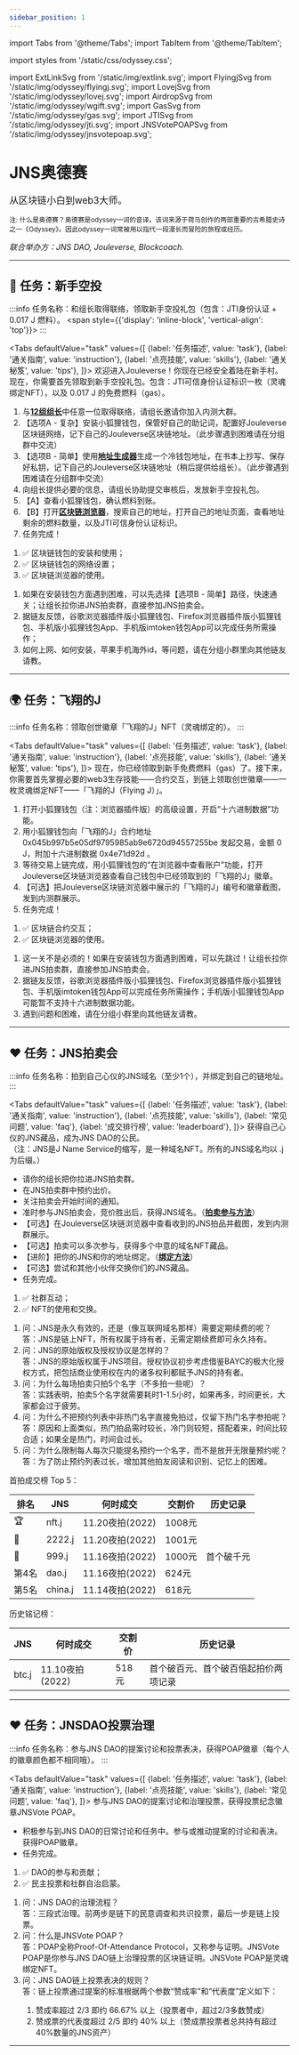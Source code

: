```yaml
---
sidebar_position: 1
---
```


import Tabs from '@theme/Tabs';
import TabItem from '@theme/TabItem';

import styles from '/static/css/odyssey.css';

import ExtLinkSvg from '/static/img/extlink.svg';
import FlyingjSvg from '/static/img/odyssey/flyingj.svg';
import LovejSvg from '/static/img/odyssey/lovej.svg';
import AirdropSvg from '/static/img/odyssey/wgift.svg';
import GasSvg from '/static/img/odyssey/gas.svg';
import JTISvg from '/static/img/odyssey/jti.svg';
import JNSVotePOAPSvg from '/static/img/odyssey/jnsvotepoap.svg';

# JNS奥德赛

<p><big>从区块链小白到web3大师。</big></p>

<p><small>注: 什么是奥德赛？奥德赛是odyssey一词的音译。该词来源于荷马创作的两部重要的古希腊史诗之一《Odyssey》。因此odyssey一词常被用以指代一段漫长而冒险的旅程或经历。</small></p>

*联合举办方：JNS DAO, Jouleverse, Blockcoach.*

<hr />

## 🎁 任务：新手空投

:::info
任务名称：和组长取得联络，领取新手空投礼包（包含：JTI身份认证 + 0.017 J 燃料）。
<AirdropSvg height="32px" />
<JTISvg height="32px" />
<span style={{'display': 'inline-block', 'vertical-align': 'top'}}>
<GasSvg height="24px" />
</span>
:::

<Tabs
  defaultValue="task"
  values={[
    {label: '任务描述', value: 'task'},
    {label: '通关指南', value: 'instruction'},
    {label: '点亮技能', value: 'skills'},
    {label: '通关秘笈', value: 'tips'},
  ]}>
  <TabItem value="task">
    欢迎进入Jouleverse！你现在已经安全着陆在新手村。<br/>
    现在，你需要首先领取到新手空投礼包。包含：JTI可信身份认证标识一枚（灵魂绑定NFT），以及 0.017 J 的免费燃料（gas）。
  </TabItem>
  <TabItem value="instruction">
      <ol>
      <li>与<a href="/docs/joule-basics/on-board"><b>12组组长</b><ExtLinkSvg /></a>中任意一位取得联络，请组长邀请你加入内测大群。</li>
      <li>【选项A - 复杂】安装小狐狸钱包，保管好自己的助记词，配置好Jouleverse区块链网络，记下自己的Jouleverse区块链地址。（此步骤遇到困难请在分组群中交流）</li>
      <li>【选项B - 简单】使用<a href="https://vanity-eth.tk/"><b>地址生成器</b><ExtLinkSvg /></a>生成一个冷钱包地址，在书本上抄写、保存好私钥，记下自己的Jouleverse区块链地址（稍后提供给组长）。（此步骤遇到困难请在分组群中交流）</li>
      <li>向组长提供必要的信息，请组长协助提交审核后，发放新手空投礼包。</li>
      <li>【A】查看小狐狸钱包，确认燃料到账。</li>
      <li>【B】打开<a href="https://jscan.jnsdao.com"><b>区块链浏览器</b><ExtLinkSvg /></a>，搜索自己的地址，打开自己的地址页面，查看地址剩余的燃料数量，以及JTI可信身份认证标识。</li>
      <li>任务完成！</li>
      </ol>
  </TabItem>
  <TabItem value="skills">
      <ol>
      <li>✅ 区块链钱包的安装和使用；</li>
      <li>✅ 区块链钱包的网络设置；</li>
      <li>✅ 区块链浏览器的使用。</li>
      </ol>
  </TabItem>
  <TabItem value="tips">
      <ol>
      <li>如果在安装钱包方面遇到困难，可以先选择【选项B - 简单】路径，快速通关；让组长拉你进JNS拍卖群，直接参加JNS拍卖会。</li>
      <li>据链友反馈，谷歌浏览器插件版小狐狸钱包、Firefox浏览器插件版小狐狸钱包、手机版小狐狸钱包App、手机版imtoken钱包App可以完成任务所需操作；</li>
      <li>如何上网、如何安装，苹果手机海外id，等问题，请在分组小群里向其他链友请教。</li>
      </ol>
  </TabItem>
</Tabs>

<hr />

## 🌍 任务：飞翔的J

:::info
任务名称：领取创世徽章「飞翔的J」NFT（灵魂绑定的）。
<FlyingjSvg height="64px" />
:::

<Tabs
  defaultValue="task"
  values={[
    {label: '任务描述', value: 'task'},
    {label: '通关指南', value: 'instruction'},
    {label: '点亮技能', value: 'skills'},
    {label: '通关秘笈', value: 'tips'},
  ]}>
  <TabItem value="task">
    现在，你已经领取到新手免费燃料（gas）了。接下来，你需要首先掌握必要的web3生存技能——合约交互，到链上领取创世徽章——一枚灵魂绑定NFT——「飞翔的J（Flying J）」。
  </TabItem>
  <TabItem value="instruction">
      <ol>
      <li>打开小狐狸钱包（注：浏览器插件版）的高级设置，开启”十六进制数据”功能。</li>
      <li>用小狐狸钱包向「飞翔的J」合约地址 0x045b997b5e05df9795985ab9e6720d94557255be 发起交易，金额 0 J，附加十六进制数据 0x4e71d92d 。</li>
      <li>等待交易上链完成，用小狐狸钱包的“在浏览器中查看账户”功能，打开Jouleverse区块链浏览器查看自己钱包中已经领取到的「飞翔的J」徽章。</li>
      <li>【可选】把Jouleverse区块链浏览器中展示的「飞翔的J」编号和徽章截图，发到内测群展示。</li>
      <li>任务完成！</li>
      </ol>
  </TabItem>
  <TabItem value="skills">
      <ol>
      <li>✅ 区块链合约交互；</li>
      <li>✅ 区块链浏览器的使用。</li>
      </ol>
  </TabItem>
  <TabItem value="tips">
      <ol>
      <li>这一关不是必须的！如果在安装钱包方面遇到困难，可以先跳过！让组长拉你进JNS拍卖群，直接参加JNS拍卖会。</li>
      <li>据链友反馈，谷歌浏览器插件版小狐狸钱包、Firefox浏览器插件版小狐狸钱包、手机版imtoken钱包App可以完成任务所需操作；手机版小狐狸钱包App可能暂不支持十六进制数据功能。</li>
      <li>遇到问题和困难，请在分组小群里向其他链友请教。</li>
      </ol>
  </TabItem>
</Tabs>

<hr />

## ❤️  任务：JNS拍卖会

:::info
任务名称：拍到自己心仪的JNS域名（至少1个），并绑定到自己的链地址。
<LovejSvg height="24px"/>
:::

<Tabs
  defaultValue="task"
  values={[
    {label: '任务描述', value: 'task'},
    {label: '通关指南', value: 'instruction'},
    {label: '点亮技能', value: 'skills'},
    {label: '常见问题', value: 'faq'},
    {label: '成交排行榜', value: 'leaderboard'},
  ]}>
  <TabItem value="task">
    获得自己心仪的JNS藏品，成为JNS DAO的公民。<br />
    （注：JNS是J Name Service的缩写，是一种域名NFT。所有的JNS域名均以 .j 为后缀。）
  </TabItem>
  <TabItem value="instruction">
      <ul>
      <li>请你的组长把你拉进JNS拍卖群。</li>
      <li>在JNS拍卖群中预约出价。</li>
      <li>关注拍卖会开始时间的通知。</li>
      <li>准时参与JNS拍卖会，竞价胜出后，获得JNS域名。（<a href="/docs/jns-dao/jns-auction"><b>拍卖参与方法</b><ExtLinkSvg /></a>）</li>
      <li>【可选】在Jouleverse区块链浏览器中查看收到的JNS拍品并截图，发到内测群展示。</li>
      <li>【可选】拍卖可以多次参与，获得多个中意的域名NFT藏品。</li>
      <li>【进阶】把你的JNS和你的地址绑定。（<a href="/docs/jns-dao/bind-jns"><b>绑定方法</b><ExtLinkSvg /></a>）</li>
      <li>【可选】尝试和其他小伙伴交换你们的JNS藏品。</li>
      <li>任务完成。</li>
      </ul>
  </TabItem>
  <TabItem value="skills">
      <ol>
      <li>✅ 社群互动；</li>
      <li>✅ NFT的使用和交换。</li>
      </ol>
  </TabItem>
  <TabItem value="faq">
      <ol>
      <li>问：JNS是永久有效的，还是（像互联网域名那样）需要定期续费的呢？<br/>
      答：JNS是链上NFT，所有权属于持有者，无需定期续费即可永久持有。</li>
      <li>问：JNS的原始版权及授权协议是怎样的？<br/>
      答：JNS的原始版权属于JNS项目。授权协议初步考虑借鉴BAYC的极大化授权方式，把包括商业使用权在内的诸多权利都赋予JNS的持有者。</li>
      <li>问：为什么每场拍卖只拍5个名字（不多拍一些呢）？<br/>
      答：实践表明，拍卖5个名字就需要耗时1-1.5小时，如果再多，时间更长，大家都会过于疲劳。</li>
      <li>问：为什么不把预约列表中非热门名字直接免拍过，仅留下热门名字参拍呢？<br/>
      答：原因和上面类似，热门拍品需时较长，冷门则较短，搭配着来，时间比较合适；如果全是热门，时间会过长。</li>
      <li>问：为什么限制每人每次只能提名预约一个名字，而不是放开无限量预约呢？<br/>
      答：为了防止预约列表过长，增加其他拍友阅读和识别、记忆上的困难。</li>
      </ol>
  </TabItem>
  <TabItem value="leaderboard">

首拍成交榜 Top 5：

| **排名**    | **JNS**     | **何时成交**    | **交割价**  | **历史记录** |
| ----------- | ----------- | --------------- | ----------- | ------------ |
|    🏆       | nft.j       | 11.20夜拍(2022) | 1008元      |              |
|    🥈       | 2222.j      | 11.20夜拍(2022) | 1001元      |              |
|    🥉       | 999.j       | 11.16夜拍(2022) | 1000元      | 首个破千元   |
|   第4名     | dao.j       | 11.16夜拍(2022) | 624元       |              |
|   第5名     | china.j     | 11.14夜拍(2022) | 618元       |              |

历史铭记榜：

| **JNS**     | **何时成交**    | **交割价**  | **历史记录**                         |
| ----------- | --------------- | ----------- | ------------------------------------ |
| btc.j       | 11.10夜拍(2022) | 518元       | 首个破百元、首个破百倍起拍价两项记录 |

  </TabItem>
</Tabs>

<hr />

## ❤️  任务：JNSDAO投票治理

:::info
任务名称：参与JNS DAO的提案讨论和投票表决，获得POAP徽章（每个人的徽章颜色都不相同哦）。
<JNSVotePOAPSvg height="64px"/>
:::

<Tabs
  defaultValue="task"
  values={[
    {label: '任务描述', value: 'task'},
    {label: '通关指南', value: 'instruction'},
    {label: '点亮技能', value: 'skills'},
    {label: '常见问题', value: 'faq'},
  ]}>
  <TabItem value="task">
    参与JNS DAO的提案讨论和治理投票，获得投票纪念徽章JNSVote POAP。
  </TabItem>
  <TabItem value="instruction">
      <ul>
      <li>积极参与到JNS DAO的日常讨论和任务中。参与或推动提案的讨论和表决。获得POAP徽章。</li>
      <li>任务完成。</li>
      </ul>
  </TabItem>
  <TabItem value="skills">
      <ol>
      <li>✅ DAO的参与和贡献；</li>
      <li>✅ 民主投票和社群自治启蒙。</li>
      </ol>
  </TabItem>
  <TabItem value="faq">
      <ol>
      <li>问：JNS DAO的治理流程？<br/>
      答：三段式治理。前两步是链下的民意调查和共识投票，最后一步是链上投票。</li>
      <li>问：什么是JNSVote POAP？<br/>
      答：POAP全称Proof-Of-Attendance Protocol，又称参与证明。JNSVote POAP是你参与JNS DAO链上治理投票的区块链证明。JNSVote POAP是灵魂绑定NFT。</li>
      <li>问：JNS DAO链上投票表决的规则？<br/>
      答：链上投票通过提案的标准根据两个参数“赞成率”和“代表度”定义如下：
 1. 赞成率超过 2/3 即约 66.67% 以上（投票者中，超过2/3多数赞成）
 2. 赞成票的代表度超过 2/5 即约 40% 以上（赞成票投票者总共持有超过40%数量的JNS资产）</li>
      </ol>
  </TabItem>
</Tabs>

<hr />
